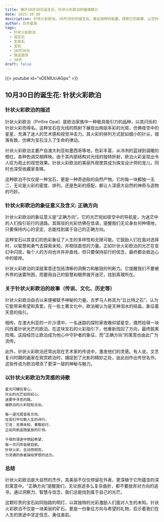 ```yaml
---
title: 揭开10月30日诞生石，针状火彩欧泊的璀璨魅力
date: 2025-10-30
description: 针状火彩欧泊，10月30日的诞生石，象征独特的能量。探索它的故事，让您的每一天更有意义。
author: 日月星辰
tags:
  - 针状火彩欧泊
  - 诞生石
  - 生辰石
  - 宝石
  - 10月30日
  - 珠宝首饰
  - 10月
draft: false
---
```


{{< youtube id="vDEMUciAGps" >}}

## 10月30日的诞生花: 针状火彩欧泊

### 针状火彩欧泊的描述

针状火彩欧泊（Pinfire Opal）是欧泊家族中一种极具吸引力的品种，以其闪烁的针状火彩而得名。这种宝石在光线的照射下展现出绚丽多彩的光斑，仿佛夜空中的星星，充满了迷人的艺术感和视觉冲击力。其火彩的排列方式犹如细小的针尖，错落有致，仿佛为宝石注入了生命的律动。

针状火彩欧泊主要产自澳大利亚和墨西哥等地，色彩丰富，从冷冽的蓝绿到温暖的橙红，各种色调交相辉映。由于其内部结构对光线的独特折射，欧泊火彩呈现出令人叹为观止的视觉效果。针状火彩欧泊的美丽外观使其成为珠宝设计师的宠儿，同时也深受收藏家青睐。

这种欧泊不仅仅是一种宝石，更是一种奇迹般的自然产物。它的每一块都独一无二，无论是火彩的密度、排列，还是色彩的搭配，都让人深感大自然的神奇与造物的巧妙。

### 针状火彩欧泊的象征意义及含义: 正确方向

针状火彩欧泊的象征意义是“正确方向”。它的光芒宛如夜空中的导航星，为迷茫中的人们指引前行的道路。其斑驳的光彩仿佛在低语，提醒我们无论身处何种境地，只要保持内心的坚定，总能找到属于自己的正确方向。

这种宝石以其变幻的色彩象征了人生的多样性和无限可能。它鼓励人们在面对选择时，以智慧和勇气去探索未知，并相信直觉的力量。正如针状火彩欧泊的光芒在变幻中闪现，每个人的方向也许并非直线，但只要保持前行的信念，最终都会抵达心中的彼岸。

针状火彩欧泊的深层寓意还包括清晰的洞察力和敏锐的判断力。它提醒我们不要被外界的迷雾所困，而要用自己的智慧和眼界拨开迷茫，找到真理所在。

### 关于针状火彩欧泊的故事（传说、文化、历史等）

针状火彩欧泊自古以来便被赋予神秘的力量。古罗马人称其为“丘比特之石”，认为它能带来希望和真爱。在一些土著文化中，欧泊被认为是天神泪水的结晶，象征着天意的指引。

相传，在澳大利亚的一片沙漠中，一名迷路的探险家夜晚仰望星空，偶然拾得一块闪烁着针状光芒的欧泊。在这块宝石的火彩指引下，他重新找回了方向，最终脱离险境。这段经历让欧泊成为他心中守护者的象征，而“正确方向”的寓意也由此广为流传。

此外，针状火彩欧泊还常出现在艺术家的传说中，激发他们的灵感。有人说，文艺复兴时期的画家在观赏欧泊时，捕捉到了光影的精妙之处，由此创作出传世名作。这些传说为欧泊增添了更深一层的神秘与魅力。

### 以针状火彩欧泊为灵感的诗歌

```
星光闪耀在掌心，  
针尖的光芒如同初心。  
迷雾中寻觅的路，  
被欧泊的火彩轻轻点出。

每一道光斑皆有方向，  
在变幻中勾勒人生的诗行。  
它说：无惧未知，勇敢前行，  
正如风帆追随星辰的引领。

于夜的深邃中燃起希望，  
每一次闪烁皆是启航。  
针状火彩，生动而明亮，  
为灵魂的旅者描绘梦想的远方。
```

### 总结

针状火彩欧泊是大自然的杰作，其美丽不仅仅停留在外表，更深植于它所蕴含的深刻寓意中。“正确方向”提醒我们，无论旅途多么复杂曲折，都不要放弃对方向的追寻。通过洞察力、智慧与信念，我们总能找到属于自己的光芒。

这颗珍贵的宝石如同指路的明灯，以其独特的光彩激励人们面对人生的未知。针状火彩欧泊不仅是一块美丽的矿石，更是一份象征方向与希望的礼物，启示着我们在人生的旅途中坚定信念，勇往直前。